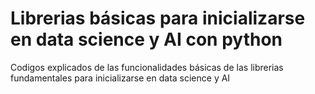 # Librerias básicas para inicializarse en data science  y AI con python
 Codigos explicados de las funcionalidades básicas de las librerias fundamentales para inicializarse en data science y AI
